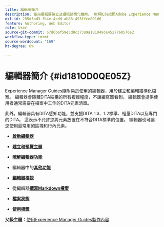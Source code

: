 ```yaml
---
title: 編輯器簡介
description: 使用編輯器建立及編輯結構化檔案。 瞭解如何按照Adobe Experience Manager Guides中的DITA標準使用編輯器。
exl-id: 285d3ad3-fb4e-4cdd-ab83-493ffce891d6
feature: Authoring, Web Editor
role: User
source-git-commit: 67d6b6f59e5d8c37389a181949ce4527760576e2
workflow-type: tm+mt
source-wordcount: '169'
ht-degree: 0%

---
```


# 編輯器簡介 {#id181OD0QE05Z}

Experience Manager Guides隨附易於使用的編輯器，用於建立和編輯結構化檔案。 編輯器會隱藏DITA結構的所有複雜程度，不讓編寫器看到。 編輯器會提供使用者通常需要在檔案中工作的DITA元素清單。

此外，編輯器具有DITA感知功能，並支援DITA 1.3、1.2標準、輕量DITA以及專門的DITA。 這表示不允許您將元素放置在不符合DITA標準的位置。 編輯器也可讓您使用最常用的區塊和行內元素。

- **[啟動編輯器](web-editor-launch-editor.md)**

- **[建立和預覽主題](create-preview-topics.md)**

- **[瞭解編輯器功能](web-editor-features.md)**

- 編輯器中的&#x200B;**[其他功能](web-editor-other-features.md)**

- **[編輯器檢視](web-editor-views.md)**

- 從編輯器&#x200B;**[撰寫Markdown檔案](web-editor-markdown-topic.md)**

- **[檔案狀態](web-editor-document-states.md)**

- **[使用標籤](web-editor-use-label.md)**


**父級主題：**&#x200B;[&#x200B;使用Experience Manager Guides製作內容](authoring-content-xml-doc.md)
